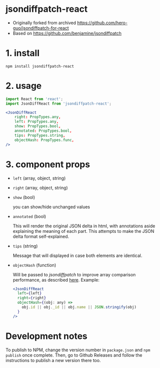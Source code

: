 # jsondiffpatch-react

- Originally forked from archived
  https://github.com/hero-guo/jsondiffpatch-for-react
- Based on https://github.com/benjamine/jsondiffpatch

# 1. install

    npm install jsondiffpatch-react

# 2. usage

```jsx
import React from 'react';
import JsonDiffReact from 'jsondiffpatch-react';

<JsonDiffReact
    right: PropTypes.any,
    left: PropTypes.any,
    show: PropTypes.bool,
    annotated: PropTypes.bool,
    tips: PropTypes.string,
    objectHash: PropTypes.func,
/>
```

# 3. component props

- `left` (array, object, string)

- `right` (array, object, string)

- `show` (bool)

  you can show/hide unchanged values

- `annotated` (bool)

  This will render the original JSON delta in html, with annotations aside
  explaining the meaning of each part. This attempts to make the JSON delta
  format self-explained.

- `tips` (string)

  Message that will displayed in case both elements are identical.

- `objectHash` (function)

  Will be passed to _jsondiffpatch_ to improve array comparison performance, as
  described
  [here](https://github.com/benjamine/jsondiffpatch/blob/master/docs/arrays.md#an-example-using-objecthash).
  Example:

  ```jsx
  <JsonDiffReact
    left={left}
    right={right}
    objectHash={(obj: any) =>
      obj.id || obj._id || obj.name || JSON.stringify(obj)
    }
  />
  ```

# Development notes

To publish to NPM, change the version number in `package.json` and `npm publish`
once complete. Then, go to Github Releases and follow the instructions to
publish a new version there too.
